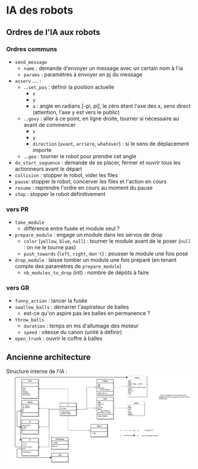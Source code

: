 IA des robots
=======

## Ordres de l'IA aux robots

### Ordres communs
- `send_message`
	- `name` : demande d'envoyer un message avec un certain nom à l'ia
	- `params` : paramètres à envoyer en pj du message
- `asserv.`... :
	- ...`set_pos` : définir la position actuelle
		- `x`
		- `y`
		- `a` : angle en radians [-pi, pi], le zéro étant l'axe des x, sens direct (attention, l'axe y est vers le public)
	- ...`goxy` : aller à ce point, en ligne droite, tourner si nécessaire au avant de commencer
		- `x`
		- `y`
		- `direction` (`avant`, `arrière`, `whatever`) : si le sens de déplacement importe
	- ...`goa` : tourner le robot pour prendre cet angle
- `do_start_sequence` : demande de se placer, fermer et ouvrir tous les actionneurs avant le départ
- `collision` : stopper le robot, vider les files
- `pause`: stopper le robot, concerver les files et l'action en cours
- `resume` : reprendre l'ordre en cours au moment du pause
- `stop` : stopper le robot définitivement


### vers PR
- `take_module`
	- différence entre fusée et module seul ?
- `prepare_module` : engage un module dans les servos de drop
	- `color` (`yellow`, `blue`, `null`) : tourner le module avant de le poser (`null` : on ne le tourne pas)
	- `push_towards` (`left`, `right`, `don't`) : pousser le module une fois posé
- `drop_module` : laisse tomber un module une fois préparé (en tenant compte des paramètres de `prepare_module`)
	- `nb_modules_to_drop` (int) : nombre de dépôts à faire

### vers GR
- `funny_action` : lancer la fusée
- `swallow_balls` : démarrer l'aspirateur de balles
	- est-ce qu'on aspire pas les balles en permanence ?
- `throw_balls`
	- `duration` : temps en ms d'allumage des moteur
	- `speed` : vitesse du canon (unité à définir)
- `open_trunk` : ouvrir le coffre à balles


## Ancienne architecture
Structure interne de l'IA :
![alt tag](https://raw.githubusercontent.com/utcoupe/coupe15/master/ia/architecture_ia_utcoupe_2015.jpg)